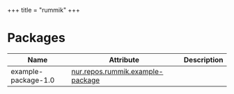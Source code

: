 
+++
title = "rummik"
+++

# Packages

Name | Attribute | Description
-----|-----------|------------
example-package-1.0|[nur.repos.rummik.example-package](https://github.com/nix-community/nur-combined/tree/master/repos/rummik/pkgs/example-package/default.nix#L5)|

